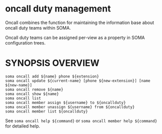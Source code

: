 # oncall duty management

Oncall combines the function for maintaining the information base about
oncall duty teams within SOMA.

Oncall duty teams can be assigned per-view as a property in SOMA
configuration trees.

# SYNOPSIS OVERVIEW

```
soma oncall add ${name} phone ${extension}
soma oncall update ${current-name} [phone ${new-extension}] [name ${new-name}]
soma oncall remove ${name}
soma oncall show ${name}
soma oncall list
soma oncall member assign ${username} to ${oncallduty}
soma oncall member unassign ${username} from ${oncallduty}
soma oncall member list ${oncallduty}
```

See `soma oncall help ${command}` or `soma oncall member help
${command}` for detailed help.
